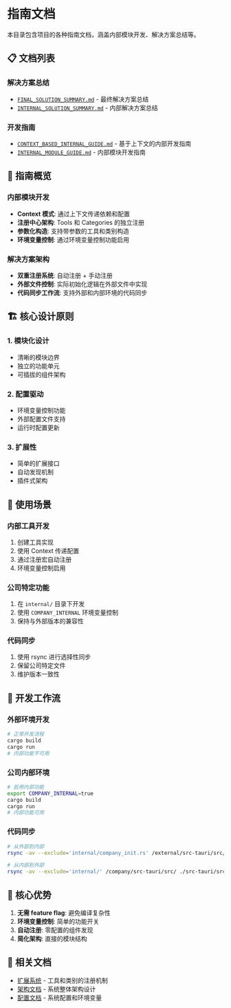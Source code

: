 # 指南文档

本目录包含项目的各种指南文档，涵盖内部模块开发、解决方案总结等。

## 📋 文档列表

### 解决方案总结
- [`FINAL_SOLUTION_SUMMARY.md`](./FINAL_SOLUTION_SUMMARY.md) - 最终解决方案总结
- [`INTERNAL_SOLUTION_SUMMARY.md`](./INTERNAL_SOLUTION_SUMMARY.md) - 内部解决方案总结

### 开发指南
- [`CONTEXT_BASED_INTERNAL_GUIDE.md`](./CONTEXT_BASED_INTERNAL_GUIDE.md) - 基于上下文的内部开发指南
- [`INTERNAL_MODULE_GUIDE.md`](./INTERNAL_MODULE_GUIDE.md) - 内部模块开发指南

## 🎯 指南概览

### 内部模块开发
- **Context 模式**: 通过上下文传递依赖和配置
- **注册中心架构**: Tools 和 Categories 的独立注册
- **参数化构造**: 支持带参数的工具和类别构造
- **环境变量控制**: 通过环境变量控制功能启用

### 解决方案架构
- **双重注册系统**: 自动注册 + 手动注册
- **外部文件控制**: 实际初始化逻辑在外部文件中实现
- **代码同步工作流**: 支持外部和内部环境的代码同步

## 🏗️ 核心设计原则

### 1. 模块化设计
- 清晰的模块边界
- 独立的功能单元
- 可插拔的组件架构

### 2. 配置驱动
- 环境变量控制功能
- 外部配置文件支持
- 运行时配置更新

### 3. 扩展性
- 简单的扩展接口
- 自动发现机制
- 插件式架构

## 📖 使用场景

### 内部工具开发
1. 创建工具实现
2. 使用 Context 传递配置
3. 通过注册宏自动注册
4. 环境变量控制启用

### 公司特定功能
1. 在 `internal/` 目录下开发
2. 使用 `COMPANY_INTERNAL` 环境变量控制
3. 保持与外部版本的兼容性

### 代码同步
1. 使用 rsync 进行选择性同步
2. 保留公司特定文件
3. 维护版本一致性

## 🔧 开发工作流

### 外部环境开发
```bash
# 正常开发流程
cargo build
cargo run
# 内部功能不可用
```

### 公司内部环境
```bash
# 启用内部功能
export COMPANY_INTERNAL=true
cargo build
cargo run
# 内部功能可用
```

### 代码同步
```bash
# 从外部到内部
rsync -av --exclude='internal/company_init.rs' /external/src-tauri/src/ ./src-tauri/src/

# 从内部到外部
rsync -av --exclude='internal/' /company/src-tauri/src/ ./src-tauri/src/
```

## 🎉 核心优势

1. **无需 feature flag**: 避免编译复杂性
2. **环境变量控制**: 简单的功能开关
3. **自动注册**: 零配置的组件发现
4. **简化架构**: 直接的模块结构

## 🔗 相关文档

- [扩展系统](../extension-system/) - 工具和类别的注册机制
- [架构文档](../architecture/) - 系统整体架构设计
- [配置文档](../configuration/) - 系统配置和环境变量
